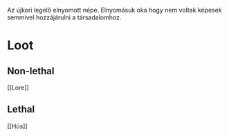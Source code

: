 Az újkori legelő elnyomott népe. Elnyomásuk oka hogy nem voltak képesek semmivel hozzájárulni a társadalomhoz.

# Loot
## Non-lethal
[[Lore]]

## Lethal
[[Hús]]

